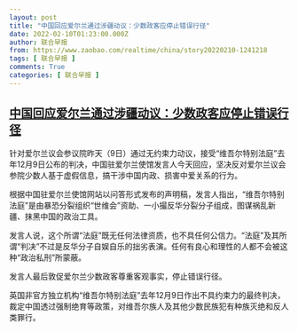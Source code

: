 ```yaml
---
layout: post
title: "中国回应爱尔兰通过涉疆动议：少数政客应停止错误行径"
date: 2022-02-10T01:23:00.000Z
author: 联合早报
from: https://www.zaobao.com/realtime/china/story20220210-1241218
tags: [ 联合早报 ]
comments: True
categories: [ 联合早报 ]
---
```

<!--1644456180000-->
[中国回应爱尔兰通过涉疆动议：少数政客应停止错误行径](https://www.zaobao.com/realtime/china/story20220210-1241218)
------

<div>
<p>针对爱尔兰议会参议院昨天（9日）通过无约束力动议，接受“维吾尔特别法庭”去年12月9日公布的判决，中国驻爱尔兰使馆发言人今天回应，坚决反对爱尔兰议会参院少数人基于虚假信息，搞干涉中国内政、损害中爱关系的行为。</p><p>根据中国驻爱尔兰使馆网站以问答形式发布的声明稿，发言人指出，“维吾尔特别法庭”是由暴恐分裂组织“世维会”资助、一小撮反华分裂分子组成，图谋祸乱新疆、抹黑中国的政治工具。</p><p>发言人说，这个所谓“法庭”既无任何法律资质，也不具任何公信力。“法庭”及其所谓“判决”不过是反华分子自娱自乐的拙劣表演。任何有良心和理性的人都不会被这种“政治私刑”所蒙蔽。</p><section id="imu"><div id="dfp-ad-imu1">        </div></section><p>发言人最后敦促爱尔兰少数政客尊重客观事实，停止错误行径。</p><p>英国非官方独立机构“维吾尔特别法庭”去年12月9日作出不具约束力的最终判决，裁定中国透过强制绝育等政策，对维吾尔族人及其他少数民族犯有种族灭绝和反人类罪行。</p>      <div class="cx_paywall_placeholder" id="sph_cdp_40"></div>
</div>
